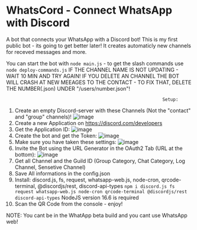 # WhatsCord - Connect WhatsApp with Discord
A bot that connects your WhatsApp with a Discord bot!
This is my first public bot - its going to get better later!
It creates automaticly new channels for receved messages and more.

You can start the bot with `node main.js` - to get the slash commands use `node deploy-commands.js`
IF THE CHANNEL NAME IS NOT UPDATING - WAIT 10 MIN AND TRY AGAIN!
IF YOU DELETE AN CHANNEL THE BOT WILL CRASH AT NEW MEEAGES TO THE CONTACT - TO FIX THAT, DELETE THE NUMBER(.json) UNDER "/users/number.json"!

                                                               Setup:
 
1. Create an empty Discord-server with these Channels (Not the "contact" and "group" channels)!
  ![image](https://user-images.githubusercontent.com/50715457/144756095-03d37d29-d295-4701-b22d-7dc72884c633.png)
2. Create a new Application on https://discord.com/developers
3. Get the Application ID: 
  ![image](https://user-images.githubusercontent.com/50715457/144756186-8aba9ebd-8cfb-444e-a1a7-48e7c8c8274e.png)
4. Create the bot and get the Token: 
  ![image](https://user-images.githubusercontent.com/50715457/144756266-12ebd9ff-c1b6-4898-baae-0e59fa4e184b.png)
5. Make sure you have taken these settings: 
  ![image](https://user-images.githubusercontent.com/50715457/144756283-55bb617f-82dc-456e-b7aa-2410db353fab.png)
6. Invite the Bot using the URL Generator in the OAuth2 Tab (URL at the bottom): 
  ![image](https://user-images.githubusercontent.com/50715457/144756303-2c106268-23a3-48f0-835e-f709aff300f7.png)
7. Get all Channel and the Guild ID (Group Category, Chat Category, Log Channel, Sensetive Channel)
8. Save All informations in the config.json
9. Install: discord.js, fs, request, whatsapp-web.js, node-cron, qrcode-terminal, @discordjs/rest, discord-api-types 
   `npm i discord.js fs request whatsapp-web.js node-cron qrcode-terminal @discordjs/rest discord-api-types` 
   NodeJS version 16.6 is required
10. Scan the QR Code from the console - enjoy!

NOTE: You cant be in the WhatApp beta build and you cant use WhatsApp web!
